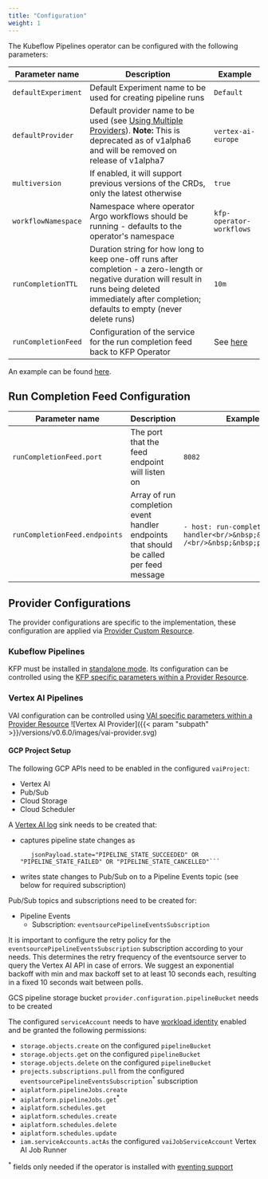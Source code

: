 ```yaml
---
title: "Configuration"
weight: 1
---
```


The Kubeflow Pipelines operator can be configured with the following parameters:

| Parameter name      | Description                                                                                                                                                                                                   | Example                                        |
| ------------------- | ------------------------------------------------------------------------------------------------------------------------------------------------------------------------------------------------------------- | ---------------------------------------------- |
| `defaultExperiment` | Default Experiment name to be used for creating pipeline runs                                                                                                                                                 | `Default`                                      |
| `defaultProvider`   | Default provider name to be used (see [Using Multiple Providers](../providers)). **Note:** This is deprecated as of v1alpha6 and will be removed on release of v1alpha7                                       | `vertex-ai-europe`                             |
| `multiversion`      | If enabled, it will support previous versions of the CRDs, only the latest otherwise                                                                                                                          | `true`                                         |
| `workflowNamespace` | Namespace where operator Argo workflows should be running - defaults to the operator's namespace                                                                                                              | `kfp-operator-workflows`                       |
| `runCompletionTTL`  | Duration string for how long to keep one-off runs after completion - a zero-length or negative duration will result in runs being deleted immediately after completion; defaults to empty (never delete runs) | `10m`                                          |
| `runCompletionFeed` | Configuration of the service for the run completion feed back to KFP Operator                                                                                                                                 | See [here](#run-completion-feed-configuration) |

An example can be found [here](https://github.com/sky-uk/kfp-operator/blob/versions/v0.6.0/config/manager/controller_manager_config.yaml).

## Run Completion Feed Configuration
| Parameter name                | Description                                                                            | Example                                                                                    |
| ----------------------------- | -------------------------------------------------------------------------------------- | ------------------------------------------------------------------------------------------ |
| `runCompletionFeed.port`      | The port that the feed endpoint will listen on                                         | `8082`                                                                                     |
| `runCompletionFeed.endpoints` | Array of run completion event handler endpoints that should be called per feed message | `- host: run-completion-event-handler<br/>&nbsp;&nbsp;path: /<br/>&nbsp;&nbsp;port: 12000` |

## Provider Configurations

The provider configurations are specific to the implementation, these configuration are applied via [Provider Custom Resource](../resources/provider). 

### Kubeflow Pipelines

KFP must be installed in [standalone mode](https://www.kubeflow.org/docs/components/pipelines/installation/standalone-deployment/). 
Its configuration can be controlled using the [KFP specific parameters within a Provider Resource](../resources/provider/#kubeflow).

### Vertex AI Pipelines

VAI configuration can be controlled using [VAI specific parameters within a Provider Resource](../resources/provider/#vertex-ai)
![Vertex AI Provider]({{< param "subpath" >}}/versions/v0.6.0/images/vai-provider.svg)

#### GCP Project Setup

The following GCP APIs need to be enabled in the configured `vaiProject`:
- Vertex AI
- Pub/Sub
- Cloud Storage
- Cloud Scheduler

A [Vertex AI log](https://cloud.google.com/vertex-ai/docs/pipelines/logging) sink needs to be created that:
- captures pipeline state changes as
  ```resource.type="aiplatform.googleapis.com/PipelineJob"
     jsonPayload.state="PIPELINE_STATE_SUCCEEDED" OR "PIPELINE_STATE_FAILED" OR "PIPELINE_STATE_CANCELLED"```
- writes state changes to Pub/Sub on to a Pipeline Events topic (see below for required subscription)

Pub/Sub topics and subscriptions need to be created for:
- Pipeline Events
  - Subscription: `eventsourcePipelineEventsSubscription`

It is important to configure the retry policy for the `eventsourcePipelineEventsSubscription` subscription according to your needs. This determines the retry frequency of the eventsource server to query the Vertex AI API in case of errors.
We suggest an exponential backoff with min and max backoff set to at least 10 seconds each, resulting in a fixed 10 seconds wait between polls.

GCS pipeline storage bucket `provider.configuration.pipelineBucket` needs to be created

The configured `serviceAccount` needs to have [workload identity](https://cloud.google.com/kubernetes-engine/docs/how-to/workload-identity) enabled and be granted the following permissions:
  - `storage.objects.create` on the configured `pipelineBucket`
  - `storage.objects.get` on the configured `pipelineBucket`
  - `storage.objects.delete` on the configured `pipelineBucket`
  - `projects.subscriptions.pull` from the configured `eventsourcePipelineEventsSubscription`<sup>*</sup> subscription
  - `aiplatform.pipelineJobs.create`
  - `aiplatform.pipelineJobs.get`<sup>*</sup>
  - `aiplatform.schedules.get`
  - `aiplatform.schedules.create`
  - `aiplatform.schedules.delete`
  - `aiplatform.schedules.update`
  - `iam.serviceAccounts.actAs` the configured `vaiJobServiceAccount` Vertex AI Job Runner

<sup>*</sup> fields only needed if the operator is installed with [eventing support](../../getting-started/overview/#eventing-support)
